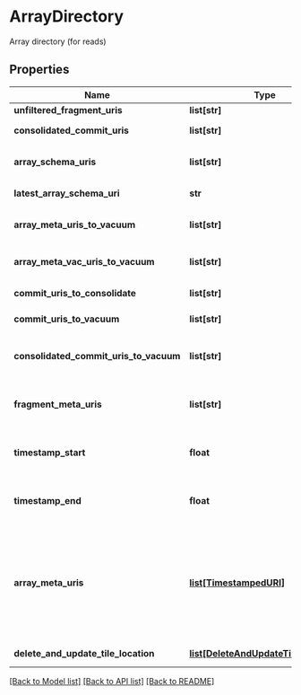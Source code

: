 # ArrayDirectory

Array directory (for reads)

## Properties

| Name                                   | Type                                                                    | Description                                                                                                                      | Notes      |
| -------------------------------------- | ----------------------------------------------------------------------- | -------------------------------------------------------------------------------------------------------------------------------- | ---------- |
| **unfiltered_fragment_uris**           | **list[str]**                                                           | fragment URIs                                                                                                                    | [optional] |
| **consolidated_commit_uris**           | **list[str]**                                                           | consolidated commit URI set                                                                                                      | [optional] |
| **array_schema_uris**                  | **list[str]**                                                           | URIs of all the array schema files                                                                                               | [optional] |
| **latest_array_schema_uri**            | **str**                                                                 | latest array schema URI.                                                                                                         | [optional] |
| **array_meta_uris_to_vacuum**          | **list[str]**                                                           | the array metadata files to vacuum                                                                                               | [optional] |
| **array_meta_vac_uris_to_vacuum**      | **list[str]**                                                           | the array metadata vac files to vacuum                                                                                           | [optional] |
| **commit_uris_to_consolidate**         | **list[str]**                                                           | the commit files to consolidate                                                                                                  | [optional] |
| **commit_uris_to_vacuum**              | **list[str]**                                                           | the commit files to vacuum                                                                                                       | [optional] |
| **consolidated_commit_uris_to_vacuum** | **list[str]**                                                           | the consolidated commit files to vacuum                                                                                          | [optional] |
| **fragment_meta_uris**                 | **list[str]**                                                           | the URIs of the consolidated fragment metadata files                                                                             | [optional] |
| **timestamp_start**                    | **float**                                                               | Only the files created after timestamp_start are listed                                                                          | [optional] |
| **timestamp_end**                      | **float**                                                               | Only the files created before timestamp_end are listed                                                                           | [optional] |
| **array_meta_uris**                    | [**list[TimestampedURI]**](TimestampedURI.md)                           | the timestamped filtered array metadata URIs, after removing the ones that need to be vacuumed and those that do not fall within | [optional] |
| **delete_and_update_tile_location**    | [**list[DeleteAndUpdateTileLocation]**](DeleteAndUpdateTileLocation.md) | the location of delete tiles                                                                                                     | [optional] |

[[Back to Model list]](../README.md#documentation-for-models) [[Back to API list]](../README.md#documentation-for-api-endpoints) [[Back to README]](../README.md)
